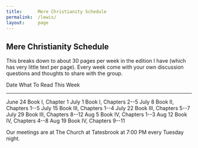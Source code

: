 ```yaml
---
title:      Mere Christianity Schedule
permalink:  /lewis/
layout:     page
---
```



## Mere Christianity Schedule ##

This breaks down to about 30 pages per week in the edition I have (which has very little text per page). Every week come with your own discussion questions and thoughts to share with the group.

Date      What To Read This Week
--------- --------------------------
June 24   Book I, Chapter 1
July 1    Book I, Chapters 2--5
July 8    Book II, Chapters 1--5
July 15   Book III, Chapters 1--4
July 22   Book III, Chapters 5--7
July 29   Book III, Chapters 8--12
Aug 5     Book IV, Chapters 1--3
Aug 12    Book IV, Chapters 4--8
Aug 19    Book IV, Chapters 9--11


Our meetings are at The Church at Tatesbrook at 7:00 PM every Tuesday night.

